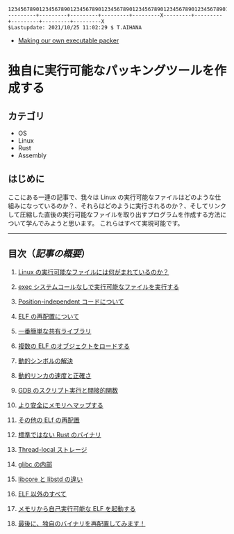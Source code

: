```
1234567890123456789012345678901234567890123456789012345678901234567890123456789012345678901234567890
---------+---------+---------+---------+---------X---------+---------+---------+---------+---------X
$Lastupdate: 2021/10/25 11:02:29 $ T.AIHANA
```

* [Making our own executable packer](https://fasterthanli.me/series/making-our-own-executable-packer)

# 独自に実行可能なパッキングツールを作成する

## カテゴリ

- OS
- Linux
- Rust
- Assembly

## はじめに

ここにある一連の記事で、我々は Linux の実行可能なファイルはどのような仕組みになっているのか？、それらはどのように実行されるのか？、そしてリンクして圧縮した直後の実行可能なファイルを取り出すプログラムを作成する方法について学んでみようと思います。
これらはすべて実現可能です。

----

## 目次（*記事の概要*）

1. [Linux の実行可能なファイルには何がまれているのか？](021_WhatIsInALinuxExecutable.md#はじめに)

1. [exec システムコールなしで実行可能なファイルを実行する]()

1. [Position-independent コードについて]()

1. [ELF の再配置について]()

1. [一番簡単な共有ライブラリ]()

1. [複数の ELF のオブジェクトをロードする]()

1. [動的シンボルの解決]()

1. [動的リンカの速度と正確さ]()

1. [GDB のスクリプト実行と間接的関数]()

1. [より安全にメモリへマップする]()

1. [その他の ELf の再配置]()

1. [標準ではない Rust のバイナリ]()

1. [Thread-local ストレージ]()

1. [glibc の内部]()

1. [libcore と libstd の違い]()

1. [ELF 以外のすべて]()

1. [メモリから自己実行可能な ELF を起動する]()

1. [最後に、独自のバイナリを再配置してみます！]()
